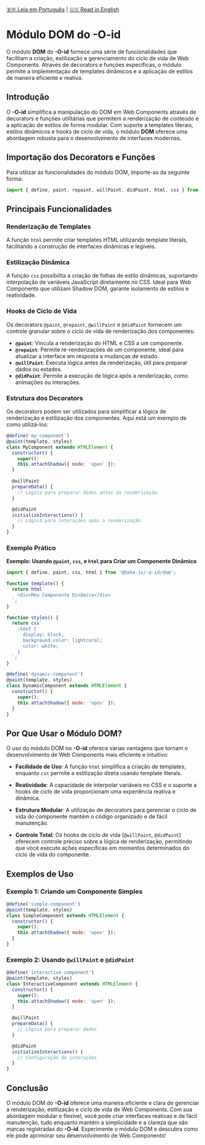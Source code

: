 [🇧🇷 Leia em Português](./README.pt-BR.md) | [🇺🇸 Read in English](./README.md)

# Módulo DOM do **-O-id**

O módulo **DOM** do **-O-id** fornece uma série de funcionalidades que facilitam a criação, estilização e gerenciamento do ciclo de vida de Web Components. Através de decorators e funções específicas, o módulo permite a implementação de templates dinâmicos e a aplicação de estilos de maneira eficiente e reativa.

## Introdução

O **-O-id** simplifica a manipulação do DOM em Web Components através de decorators e funções utilitárias que permitem a renderização de conteúdo e a aplicação de estilos de forma modular. Com suporte a templates literais, estilos dinâmicos e hooks de ciclo de vida, o módulo **DOM** oferece uma abordagem robusta para o desenvolvimento de interfaces modernas.

## Importação dos Decorators e Funções

Para utilizar as funcionalidades do módulo DOM, importe-as da seguinte forma:

```javascript
import { define, paint, repaint, willPaint, didPaint, html, css } from '@bake-js/-o-id/dom';
```

## Principais Funcionalidades

### Renderização de Templates

A função `html` permite criar templates HTML utilizando template literals, facilitando a construção de interfaces dinâmicas e legíveis.

### Estilização Dinâmica

A função `css` possibilita a criação de folhas de estilo dinâmicas, suportando interpolação de variáveis JavaScript diretamente no CSS. Ideal para Web Components que utilizam Shadow DOM, garante isolamento de estilos e reatividade.

### Hooks de Ciclo de Vida

Os decorators `@paint`, `@repaint`, `@willPaint` e `@didPaint` fornecem um controle granular sobre o ciclo de vida de renderização dos componentes:

- **`@paint`**: Vincula a renderização do HTML e CSS a um componente.
- **`@repaint`**: Permite re-renderizações de um componente, ideal para atualizar a interface em resposta a mudanças de estado.
- **`@willPaint`**: Executa lógica antes da renderização, útil para preparar dados ou estados.
- **`@didPaint`**: Permite a execução de lógica após a renderização, como animações ou interações.

### Estrutura dos Decorators

Os decorators podem ser utilizados para simplificar a lógica de renderização e estilização dos componentes. Aqui está um exemplo de como utilizá-los:

```javascript
@define('my-component')
@paint(template, styles)
class MyComponent extends HTMLElement {
  constructor() {
    super();
    this.attachShadow({ mode: 'open' });
  }

  @willPaint
  prepareData() {
    // Lógica para preparar dados antes da renderização
  }

  @didPaint
  initializeInteractions() {
    // Lógica para interações após a renderização
  }
}
```

### Exemplo Prático

**Exemplo: Usando `@paint`, `css`, e `html` para Criar um Componente Dinâmico**

```javascript
import { define, paint, css, html } from '@bake-js/-o-id/dom';

function template() {
  return html`
    <div>Meu Componente Dinâmico</div>
  `;
}

function styles() {
  return css`
    :host {
      display: block;
      background-color: lightcoral;
      color: white;
    }
  `;
}

@define('dynamic-component')
@paint(template, styles)
class DynamicComponent extends HTMLElement {
  constructor() {
    super();
    this.attachShadow({ mode: 'open' });
  }
}
```

## Por Que Usar o Módulo DOM?

O uso do módulo DOM no **-O-id** oferece várias vantagens que tornam o desenvolvimento de Web Components mais eficiente e intuitivo:

- **Facilidade de Uso**: A função `html` simplifica a criação de templates, enquanto `css` permite a estilização direta usando template literals.
  
- **Reatividade**: A capacidade de interpolar variáveis no CSS e o suporte a hooks de ciclo de vida proporcionam uma experiência reativa e dinâmica.

- **Estrutura Modular**: A utilização de decorators para gerenciar o ciclo de vida do componente mantém o código organizado e de fácil manutenção.

- **Controle Total**: Os hooks de ciclo de vida (`@willPaint`, `@didPaint`) oferecem controle preciso sobre a lógica de renderização, permitindo que você execute ações específicas em momentos determinados do ciclo de vida do componente.

## Exemplos de Uso

### Exemplo 1: Criando um Componente Simples

```javascript
@define('simple-component')
@paint(template, styles)
class SimpleComponent extends HTMLElement {
  constructor() {
    super();
    this.attachShadow({ mode: 'open' });
  }
}
```

### Exemplo 2: Usando `@willPaint` e `@didPaint`

```javascript
@define('interactive-component')
@paint(template, styles)
class InteractiveComponent extends HTMLElement {
  constructor() {
    super();
    this.attachShadow({ mode: 'open' });
  }

  @willPaint
  prepareData() {
    // Lógica para preparar dados
  }

  @didPaint
  initializeInteractions() {
    // Configuração de interações
  }
}
```

## Conclusão

O módulo DOM do **-O-id** oferece uma maneira eficiente e clara de gerenciar a renderização, estilização e ciclo de vida de Web Components. Com sua abordagem modular e flexível, você pode criar interfaces reativas e de fácil manutenção, tudo enquanto mantém a simplicidade e a clareza que são marcas registradas do **-O-id**. Experimente o módulo DOM e descubra como ele pode aprimorar seu desenvolvimento de Web Components!
